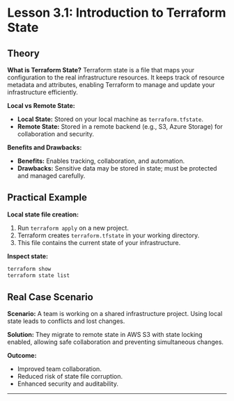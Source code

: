 # Lesson 3.1: Introduction to Terraform State

## Theory

**What is Terraform State?**
Terraform state is a file that maps your configuration to the real infrastructure resources. It keeps track of resource metadata and attributes, enabling Terraform to manage and update your infrastructure efficiently.

**Local vs Remote State:**
- **Local State:** Stored on your local machine as `terraform.tfstate`.
- **Remote State:** Stored in a remote backend (e.g., S3, Azure Storage) for collaboration and security.

**Benefits and Drawbacks:**
- **Benefits:** Enables tracking, collaboration, and automation.
- **Drawbacks:** Sensitive data may be stored in state; must be protected and managed carefully.

## Practical Example

**Local state file creation:**
1. Run `terraform apply` on a new project.
2. Terraform creates `terraform.tfstate` in your working directory.
3. This file contains the current state of your infrastructure.

**Inspect state:**
```bash
terraform show
terraform state list
```

## Real Case Scenario

**Scenario:**
A team is working on a shared infrastructure project. Using local state leads to conflicts and lost changes.

**Solution:**
They migrate to remote state in AWS S3 with state locking enabled, allowing safe collaboration and preventing simultaneous changes.

**Outcome:**
- Improved team collaboration.
- Reduced risk of state file corruption.
- Enhanced security and auditability.

---
